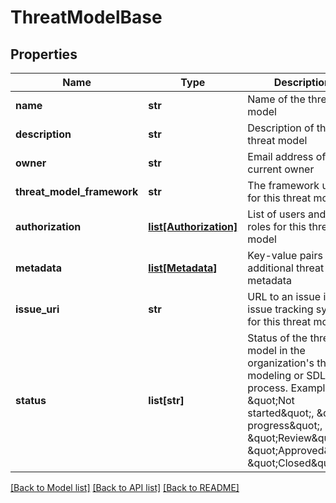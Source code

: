 # ThreatModelBase

## Properties
Name | Type | Description | Notes
------------ | ------------- | ------------- | -------------
**name** | **str** | Name of the threat model | 
**description** | **str** | Description of the threat model | [optional] 
**owner** | **str** | Email address of the current owner | 
**threat_model_framework** | **str** | The framework used for this threat model | 
**authorization** | [**list[Authorization]**](Authorization.md) | List of users and their roles for this threat model | 
**metadata** | [**list[Metadata]**](Metadata.md) | Key-value pairs for additional threat model metadata | [optional] 
**issue_uri** | **str** | URL to an issue in an issue tracking system for this threat model | [optional] 
**status** | **list[str]** | Status of the threat model in the organization&#x27;s threat modeling or SDLC process. Examples: \&quot;Not started\&quot;, \&quot;In progress\&quot;, \&quot;Review\&quot;, \&quot;Approved\&quot;, \&quot;Closed\&quot; | [optional] 

[[Back to Model list]](../README.md#documentation-for-models) [[Back to API list]](../README.md#documentation-for-api-endpoints) [[Back to README]](../README.md)

